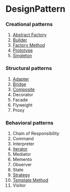# DesignPattern

### Creational patterns
1. [Abstract Factory](docs/AbstractFactory.md)
2. [Builder](docs/Builder.md)
3. [Factory Method](docs/FactoryMethod.md)
4. [Prototype](docs/Prototype.md)
5. [Singleton](docs/Singleton.md)

### Structural patterns
1. [Adapter](docs/Adapter.md)
2. [Bridge](docs/Bridge.md)
3. [Composite](docs/Composite.md)
4. Decorator
5. Facade
6. Flyweight
7. Proxy

### Behavioral patterns
1. Chain of Responsibility
2. Command
3. Interpreter
4. [Iterator](docs/Iterator.md)
5. Mediator
6. Memento
7. Observer
8. State
9. [Strategy](docs/Strategy.md)
10. [Template Method](docs/TemplateMethod.md)
11. Visitor